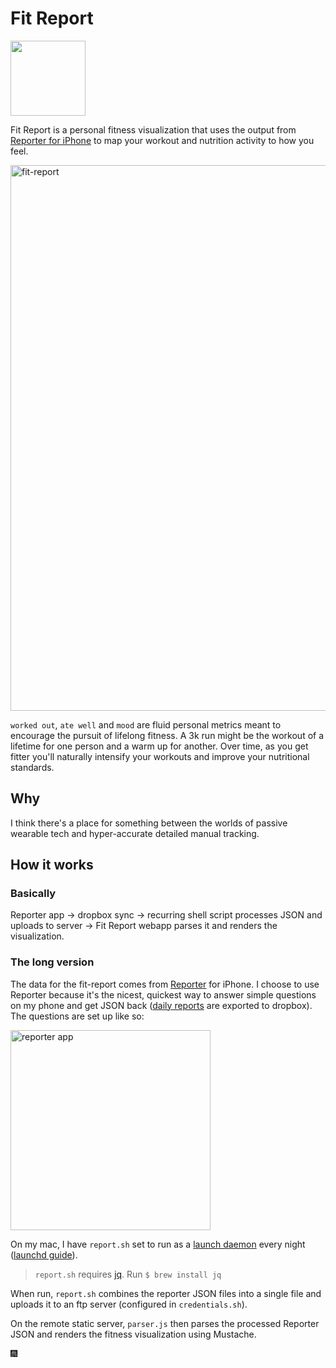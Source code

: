 # Fit Report

<img src="https://dl.dropboxusercontent.com/u/366007/fit%20report/Icon-120%402x.png" width="120">

Fit Report is a personal fitness visualization that uses the output from [Reporter for iPhone][reporter-app] to map your workout and nutrition activity to how you feel.

<img src="https://dl.dropboxusercontent.com/u/366007/fit%20report/screenshot.png" alt="fit-report" width="873">

`worked out`, `ate well` and `mood` are fluid personal metrics meant to encourage the pursuit of lifelong fitness. A 3k run might be the workout of a lifetime for one person and a warm up for another. Over time, as you get fitter you'll naturally intensify your workouts and improve your nutritional standards.

## Why

I think there's a place for something between the worlds of passive wearable tech and hyper-accurate detailed manual tracking.

## How it works

### Basically
Reporter app → dropbox sync → recurring shell script processes JSON and uploads to server → Fit Report webapp parses it and renders the visualization.

### The long version

The data for the fit-report comes from [Reporter][reporter-app] for iPhone. I choose to use Reporter because it's the nicest, quickest way to answer simple questions on my phone and get JSON back ([daily reports][reporter-files] are exported to dropbox). The questions are set up like so:

<img src="https://dl.dropboxusercontent.com/u/366007/fit%20report/reporter-questions.png" alt="reporter app" width="320">

On my mac, I have `report.sh` set to run as a [launch daemon][apple-launchd] every night ([launchd guide][guide]).

> `report.sh` requires [jq][jq]. Run `$ brew install jq`

When run, `report.sh` combines the reporter JSON files into a single file and uploads it to an ftp server (configured in `credentials.sh`).

On the remote static server, `parser.js` then parses the processed Reporter JSON and renders the fitness visualization using Mustache.

:fireworks:

[blog-post]:http://pketh.github.io
[reporter-app]:http://www.reporter-app.com
[reporter-files]:https://gist.github.com/dbreunig/9315705
[apple-launchd]:https://developer.apple.com/library/mac/documentation/MacOSX/Conceptual/BPSystemStartup/Chapters/CreatingLaunchdJobs.html
[guide]:http://nathangrigg.net/2012/07/schedule-jobs-using-launchd/
[jq]: http://stedolan.github.io/jq
